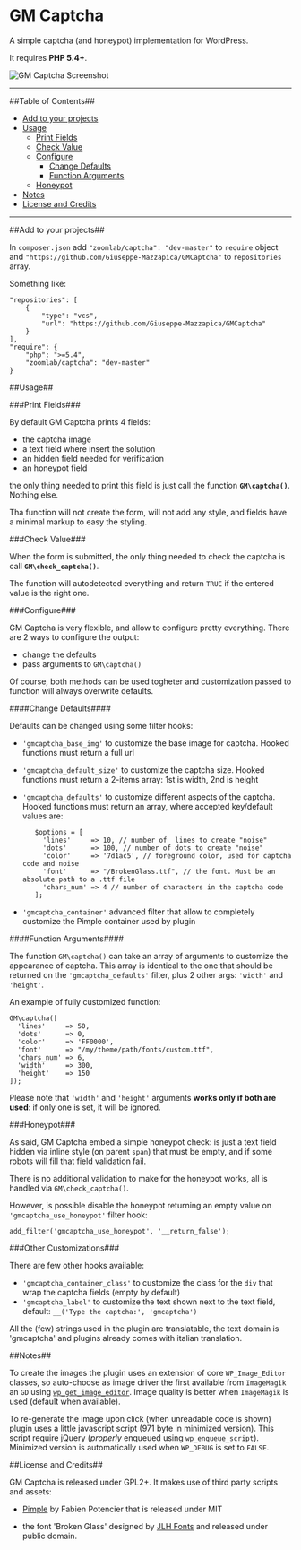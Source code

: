 GM Captcha
==========

A simple captcha (and honeypot) implementation for WordPress.

It requires **PHP 5.4+**.

![GM Captcha Screenshot](http://i.imgur.com/Q8xGidV.gif "GM Captcha (big sized) Screenshot")

-----------


##Table of Contents##

- [Add to your projects](#add-to-your-projects)
- [Usage](#usage)
  - [Print Fields](#print-fields)
  - [Check Value](#check-value)
  - [Configure](#configure)
    - [Change Defaults](#change-defaults)
    - [Function Arguments](#function-arguments)
  - [Honeypot](#honeypot)
- [Notes](#notes)
- [License and Credits](#license-and-credits)


---

##Add to your projects##

In `composer.json` add `"zoomlab/captcha": "dev-master"` to `require` object and `"https://github.com/Giuseppe-Mazzapica/GMCaptcha"` to `repositories` array.

Something like:

    "repositories": [
        {
            "type": "vcs",
            "url": "https://github.com/Giuseppe-Mazzapica/GMCaptcha"
        }
    ],
    "require": {
        "php": ">=5.4",
        "zoomlab/captcha": "dev-master"
    }
    

##Usage##


###Print Fields###

By default GM Captcha prints 4 fields:

 - the captcha image
 - a text field where insert the solution
 - an hidden field needed for verification
 - an honeypot field
 
the only thing needed to print this field is just call the function **`GM\captcha()`**. Nothing else.

Tha function will not create the form, will not add any style, and fields have a minimal markup to easy the styling.
 
    
###Check Value###

When the form is submitted, the only thing needed to check the captcha is call **`GM\check_captcha()`**.

The function will autodetected everything and return `TRUE` if the entered value is the right one.

###Configure###

GM Captcha is very flexible, and allow to configure pretty everything. There are 2 ways to configure the output:

 - change the defaults
 - pass arguments to `GM\captcha()`
 
Of course, both methods can be used togheter and customization passed to function will always overwrite defaults.

####Change Defaults####

Defaults can be changed using some filter hooks:

 - `'gmcaptcha_base_img'` to customize the base image for captcha. Hooked functions must return a full url
 - `'gmcaptcha_default_size'` to customize the captcha size. Hooked functions must return a 2-items array: 1st is width, 2nd is height
 - `'gmcaptcha_defaults'` to customize different aspects of the captcha. Hooked functions must return an array, where accepted key/default values are:

          $options = [
            'lines'     => 10, // number of  lines to create "noise"
            'dots'      => 100, // number of dots to create "noise"
            'color'     => '7d1ac5', // foreground color, used for captcha code and noise
            'font'      => "/BrokenGlass.ttf", // the font. Must be an absolute path to a .ttf file
            'chars_num' => 4 // number of characters in the captcha code
          ];

 - `'gmcaptcha_container'` advanced filter that allow to completely customize the Pimple container used by plugin
         
####Function Arguments####

The function `GM\captcha()` can take an array of arguments to customize the appearance of captcha.
This array is identical to the one that should be returned on the `'gmcaptcha_defaults'` filter, plus 2 other args:
`'width'` and `'height'`.

An example of fully customized function:

    GM\captcha([
      'lines'     => 50,
      'dots'      => 0,
      'color'     => 'FF0000',
      'font'      => "/my/theme/path/fonts/custom.ttf",
      'chars_num' => 6,
      'width'     => 300,
      'height'    => 150
    ]);
    
Please note that `'width'` and `'height'` arguments **works only if both are used**: if only one is set, it will be ignored.

###Honeypot###

As said, GM Captcha embed a simple honeypot check: is just a text field hidden via inline style (on parent `span`)
that must be empty, and if some robots will fill that field validation fail.

There is no additional validation to make for the honeypot works, all is handled via `GM\check_captcha()`.

However, is possible disable the honeypot returning an empty value on `'gmcaptcha_use_honeypot'` filter hook:

    add_filter('gmcaptcha_use_honeypot', '__return_false');
    
###Other Customizations###

There are few other hooks available:

 - `'gmcaptcha_container_class'` to customize the class for the `div` that wrap the captcha fields (empty by default)
 - `'gmcaptcha_label'` to customize the text shown next to the text field, default: `__('Type the captcha:', 'gmcaptcha')`
 
All the (few) strings used in the plugin are translatable, the text domain is 'gmcaptcha' and plugins already comes with italian translation.


##Notes##

To create the images the plugin uses an extension of core `WP_Image_Editor` classes, so auto-choose as image driver the first available from
`ImageMagik` an `GD` using [`wp_get_image_editor`](http://codex.wordpress.org/Function_Reference/wp_get_image_editor). Image quality is better when `ImageMagik` is used (default when available).

To re-generate the image upon click (when unreadable code is shown) plugin uses a little javascript script (971 byte in minimized version).
This script require jQuery (*properly* enqueued using `wp_enqueue_script`).
Minimized version is automatically used when `WP_DEBUG` is set to `FALSE`.


##License and Credits##

GM Captcha is released under GPL2+. It makes use of third party scripts and assets:

 - [Pimple](http://pimple.sensiolabs.org) by Fabien Potencier that is released under MIT
 
 - the font 'Broken Glass' designed by [JLH Fonts](http://jlhfonts.blogspot.it) and released under public domain.










    
    
    
    
    
    
    
    
    
    
    
    
    
    
    
    
    
    
    
    
    
    
    
